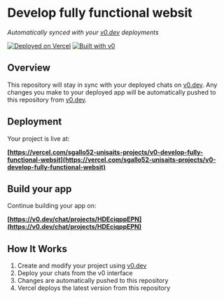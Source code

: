 # Develop fully functional websit

*Automatically synced with your [v0.dev](https://v0.dev) deployments*

[![Deployed on Vercel](https://img.shields.io/badge/Deployed%20on-Vercel-black?style=for-the-badge&logo=vercel)](https://vercel.com/sgallo52-unisaits-projects/v0-develop-fully-functional-websit)
[![Built with v0](https://img.shields.io/badge/Built%20with-v0.dev-black?style=for-the-badge)](https://v0.dev/chat/projects/HDEciqppEPN)

## Overview

This repository will stay in sync with your deployed chats on [v0.dev](https://v0.dev).
Any changes you make to your deployed app will be automatically pushed to this repository from [v0.dev](https://v0.dev).

## Deployment

Your project is live at:

**[https://vercel.com/sgallo52-unisaits-projects/v0-develop-fully-functional-websit](https://vercel.com/sgallo52-unisaits-projects/v0-develop-fully-functional-websit)**

## Build your app

Continue building your app on:

**[https://v0.dev/chat/projects/HDEciqppEPN](https://v0.dev/chat/projects/HDEciqppEPN)**

## How It Works

1. Create and modify your project using [v0.dev](https://v0.dev)
2. Deploy your chats from the v0 interface
3. Changes are automatically pushed to this repository
4. Vercel deploys the latest version from this repository